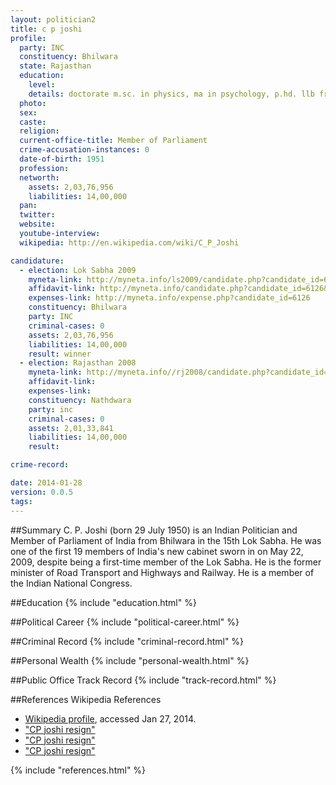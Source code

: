 ```yaml
---
layout: politician2
title: c p joshi
profile: 
  party: INC
  constituency: Bhilwara
  state: Rajasthan
  education: 
    level: 
    details: doctorate m.sc. in physics, ma in psychology, p.hd. llb from udaipur university
  photo: 
  sex: 
  caste: 
  religion: 
  current-office-title: Member of Parliament
  crime-accusation-instances: 0
  date-of-birth: 1951
  profession: 
  networth: 
    assets: 2,03,76,956
    liabilities: 14,00,000
  pan: 
  twitter: 
  website: 
  youtube-interview: 
  wikipedia: http://en.wikipedia.com/wiki/C_P_Joshi

candidature: 
  - election: Lok Sabha 2009
    myneta-link: http://myneta.info/ls2009/candidate.php?candidate_id=6126
    affidavit-link: http://myneta.info/candidate.php?candidate_id=6126&scan=original
    expenses-link: http://myneta.info/expense.php?candidate_id=6126
    constituency: Bhilwara 
    party: INC
    criminal-cases: 0
    assets: 2,03,76,956
    liabilities: 14,00,000
    result: winner 
  - election: Rajasthan 2008
    myneta-link: http://myneta.info//rj2008/candidate.php?candidate_id=318
    affidavit-link: 
    expenses-link: 
    constituency: Nathdwara 
    party: inc
    criminal-cases: 0
    assets: 2,01,33,841
    liabilities: 14,00,000
    result:  

crime-record: 

date: 2014-01-28
version: 0.0.5
tags: 
---
```

##Summary
C. P. Joshi (born 29 July 1950) is an Indian Politician and Member of Parliament of India from Bhilwara in the 15th Lok Sabha. He was one of the first 19 members of India's new cabinet sworn in on May 22, 2009, despite being a first-time member of the Lok Sabha. He is the former minister of Road Transport and Highways and Railway. He is a member of the Indian National Congress.




##Education
{% include "education.html" %}


##Political Career
{% include "political-career.html" %}


##Criminal Record
{% include "criminal-record.html" %}


##Personal Wealth
{% include "personal-wealth.html" %}


##Public Office Track Record
{% include "track-record.html" %}


##References
Wikipedia References
- [Wikipedia profile]({{page.profile.wikipedia}}), accessed Jan 27, 2014.
- ["CP joshi resign"][wiki1]
- ["CP joshi resign"][wiki2]
- ["CP joshi resign"][wiki3]

[wiki1]: http://www.indianexpress.com/news/ajay-maken-c-p-joshi-resign-cabinet-reshuffle-tomorrow/1129769/
[wiki2]: http://www.hindu.com/2009/05/23/stories/2009052358500700.htm
[wiki3]: http://ibnlive.in.com/news/cp-joshi-takes-charge-as-railway-minister/294627-37-64.html


{% include "references.html" %}